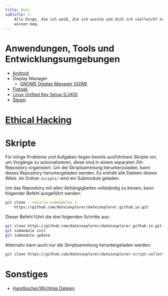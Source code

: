 ```yaml
---
title: Wiki 
subtitle: >-
    Alle Dinge, die ich weiß, die ich wusste und dich ich vielleicht noch
    wissen mag.
---
```


# Anwendungen, Tools und Entwicklungsumgebungen

- [Android](android/index)
- Display Manager
  - [GNOME Display Manager (GDM)](display-manager/gdm/index)
- [Flatpak](flatpak/index)
- [Linux Unified Key Setup (LUKS)](encryption/luks/index)
- [Steam](steam/index)


# [Ethical Hacking](hacking.draft/index)


# Skripte

Für einige Probleme und Aufgaben liegen bereits ausführbare Skripte vor, um
Vorgänge zu automatisieren, diese sind in einem separaten Git-Repository
organisiert.
Um die Skriptsammlung herunterzuladen, kann dieses Repository heruntergeladen
werden. Es enthält alle Dateien dieses Wikis. Im Ordner `scripts/` wird ein
Submodule geladen.

Um das Repository mit allen Abhängigkeiten vollständig zu klonen, kann
folgender Befehl ausgeführt werden:
```sh
git clone --recurse-submodules \
    https://github.com/dateiexplorer/dateiexplorer.github.io.git
```
Dieser Befehl führt die drei folgenden Schritte aus:
```sh
git clone https://github.com/dateiexplorer/dateiexplorer.github.io.git`
git submodule init
git submodule update
```
Alternativ kann auch nur die Skriptsammlung heruntergeladen werden:
```sh
git clone https://github.com/dateiexplorer/dateiexplorer-script-collection.git
```


# Sonstiges

- [Handbücher/Wichtige Dateien](manuals/index)

